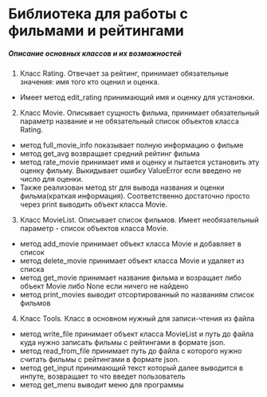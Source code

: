 # Библиотека для работы с фильмами и рейтингами
##### Описание основных классов и их возможностей
1. Класс Rating. Отвечает за рейтинг, принимает обязательные значения: имя того кто оценил и оценка.
* Имеет метод edit_rating принимающий имя и оценку для установки.
2. Класс Movie. Описывает сущность фильма, принимает обязательный параметр название и не обязательный список объектов класса Rating.
* метод full_movie_info показывает полную информацию о фильме
* метод get_avg возвращает средний рейтинг фильма 
* метод rate_movie принимает имя и оценку и пытается установить эту оценку фильму. Выкидывает ошибку ValueError если введено не число для оценки.
* Также реализован метод str для вывода названия и оценки фильма(краткая информация). Соответственно достаточно просто через print выводить объект класса Movie.
3. Класс MovieList. Описывает список фильмов. Имеет необязательный параметр - список объектов класса Movie.
* метод add_movie принимает объект класса Movie и добавляет в список
* метод delete_movie принимает объект класса Movie и удаляет из списка
* метод get_movie принимает название фильма и возращает либо объект Movie либо None если ничего не найдено
* метод print_movies выводит отсортированный по названиям список фильмов
4. Класс Tools. Класс в основном нужный для записи-чтения из файла
* метод write_file принимает объект класса MovieList и путь до файла куда нужно записать фильмы с рейтингами в формате json.
* метод read_from_file принимает путь до файла с которого нужно считать фильмы с рейтингами в формате json.
* метод get_input принимающий текст который далее выводится в инпуте, возвращает то что введет пользователь
* метод get_menu выводит меню для программы